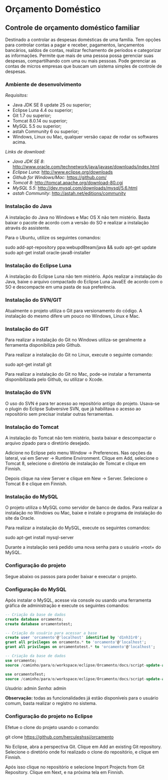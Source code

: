 Orçamento Doméstico
===================

Controle de orçamento doméstico familiar
-----------------------------------------

Destinado a controlar as despesas domésticas de uma família. Tem opções para controlar contas a pagar e receber, pagamentos, lançamentos bancários, saldos de contas, realizar fechamento de períodos e categorizar as informações. Permite que mais de uma pessoa possa gerenciar suas despesas, compartilhando com uma ou mais pessoas. Pode gerenciar as contas de micros empresas que buscam um sistema simples de controle de despesas.

### Ambiente de desenvolvimento

*Requisitos:*

* Java JDK SE 8 update 25 ou superior;
* Eclipse Luna 4.4 ou superior;
* Git 1.7 ou superior;
* Tomcat 8.0.14 ou superior;
* MySQL 5.5 ou superior;
* astah Community 6 ou superior;
* Windows, Linux ou Mac, qualquer versão capaz de rodar os softwares acima.

*Links de download:*

* *Java JDK SE 8*: http://www.oracle.com/technetwork/java/javase/downloads/index.html
* *Eclipse Luna*: http://www.eclipse.org/downloads
* *Github for Windows/Mac*: https://github.com/ 
* *Tomcat 8*: http://tomcat.apache.org/download-80.cgi
* *MySQL 5.5*: http://dev.mysql.com/downloads/mysql/5.6.html
* *astah Community*: http://astah.net/editions/community

### Instalação do Java

A instalação do Java no Windows e Mac OS X não tem mistério. Basta baixar o pacote de acordo com a versão do SO e realizar a instalação através do assistente.

Para o Ubuntu, utilize os seguintes comandos:

sudo add-apt-repository ppa:webupd8team/java && sudo apt-get update
sudo apt-get install oracle-java8-installer


### Instalação do Eclipse Luna

A instalação do Eclipse Luna não tem mistério. Após realizar a instalação do Java, baixe o arquivo compactado do Eclipse Luna JavaEE de acordo com o SO e descompacte em uma pasta de sua preferência.

### Instalação do SVN/GIT

Atualmente o projeto utiliza o Git para versionamento do código. A instalação do mesmo difere um pouco no Windows, Linux e Mac. 

### Instalação do GIT

Para realizar a instalação do Git no Windows utiliza-se geralmente a ferramenta disponibiliza pelo Github.

Para realizar a instalação do Git no Linux, execute o seguinte comando:

sudo apt-get install git

Para realizar a instalação do Git no Mac, pode-se instalar a ferramenta disponibilizada pelo Github, ou utilizar o Xcode.

### Instalação do SVN

O uso do SVN é para ter acesso ao repositório antigo do projeto. Usava-se o plugin do Eclipse Subversive SVN, que já habilitava o acesso ao repositório sem precisar instalar outras ferramentas.

### Instalação do Tomcat

A instalação do Tomcat não tem mistério, basta baixar e descompactar o arquivo zipado para o diretório desejado.

Adicione no Eclipse pelo menu Window -> Preferences. Nas opções da lateral, vai em Server -> Runtime Environment. Clique em Add, selecione o Tomcat 8, selecione o diretório de instalação de Tomcat e clique em Finnish.

Depois clique na view Server e clique em New -> Server. Selecione o Tomcat 8 e clique em Finnish.

### Instalação do MySQL

O projeto utiliza o MySQL como servidor de banco de dados. Para realizar a instalação no Windows ou Mac, baixe e instale o programa de instalação do site da Oracle.

Para realizar a instalação do MySQL, execute os seguintes comandos:

sudo apt-get install mysql-server

Durante a instalação será pedido uma nova senha para o usuário +root+ do MySQL.

### Configuração do projeto

Segue abaixo os passos para poder baixar e executar o projeto.

### Configuração do MySQL

Após instalar o MySQL, acesse via console ou usando uma ferramenta gráfica de administração e execute os seguintes comandos:

```sql
-- Criação da base de dados
create database orcamento;
create database orcamentotest;

-- Criação do usuário para acessar a base
create user 'orcamento'@'localhost' identified by 'd1nh31r0';
grant all privileges on orcamento.* to 'orcamento'@'localhost';
grant all privileges on orcamentotest.* to 'orcamento'@'localhost';

-- Criação da base de dados
use orcamento;
source /caminho/para/o/workspace/eclipse/Orcamento/docs/script-update-all-db.sql;

use orcamentoTest;
source /caminho/para/o/workspace/eclipse/Orcamento/docs/script-update-all-db.sql;
```

*Usuário:* admin
*Senha:* admin

**Observação:** todas as funcionalidades já estão disponíveis para o usuário comum, basta realizar o registro no sistema.

### Configuração do projeto no Eclipse

Efetue o clone do projeto usando o comando:

git clone https://github.com/herculeshssj/orcamento

No Eclipse, abra a perspectiva Git. Clique em Add an existing Git repository. Selecione o diretório onde foi realizado o clone do repositório, e clique em Finnish.

Após isso clique no repositório e selecione Import Projects from Git Repository. Clique em Next, e na próxima tela em Finnish.
